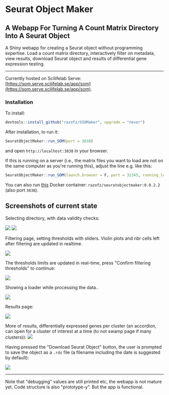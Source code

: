 # Seurat Object Maker
## A Webapp For Turning A Count Matrix Directory Into A Seurat Object

A Shiny webapp for creating a Seurat object without programming expertise.
Load a count matrix directory, interactively filter on metadata, view results, download Seurat object and results of differential gene expression testing.

---

Currently hosted on Scilifelab Serve: [https://som.serve.scilifelab.se/app/som](https://som.serve.scilifelab.se/app/som).

### Installation

To install:

```R
devtools::install_github("razofz/SSOMaker", upgrade = "never")
```

After installation, to run it:

```R
SeuratObjectMaker::run_SOM(port = 3838)
```

and open `http://localhost:3838` in your browser.

If this is running on a server (i.e., the matrix files you want to load are not on the same computer as you're running this), adjust the line e.g. like this:

```R
SeuratObjectMaker::run_SOM(launch.browser = F, port = 32345, running_locally = F)
```

You can also run [this](https://hub.docker.com/r/razofz/seuratobjectmaker) Docker container: `razofz/seuratobjectmaker:0.0.2.2` (also port `3838`).

## Screenshots of current state

Selecting directory, with data validity checks:

![](screenshots/page1_a.png)
![](screenshots/page1_b.png)

Filtering page, setting thresholds with sliders. Violin plots and nbr cells left after filtering are updated in realtime.

![](screenshots/page2_a.png)

The thresholds limits are updated in real-time, press "Confirm filtering thresholds" to continue:

![](screenshots/page2_b.png)

Showing a loader while processing the data..

![](screenshots/page2_processing.png)

Results page:

![](screenshots/page3_a.png)

More of results, differentially expressed genes per cluster (an accordion, can open for a cluster of interest at a time (to not swamp page if many clusters)):
![](screenshots/page3_b.png)

Having pressed the "Download Seurat Object" button, the user is prompted to save the object as a `.rds` file (a filename including the date is suggested by default):

![](screenshots/page3_c.png)

---

Note that "debugging" values are still printed etc, the webapp is not mature yet. Code structure is also "prototype-y". But the app is functional.
